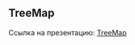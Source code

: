 
## TreeMap

Ссылка на презентацию: [TreeMap](https://github.com/ait-tr/cohort22/blob/main/basic_programming/lesson_58/treeMap.pdf)

